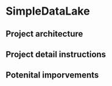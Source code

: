 # SimpleDataLake


## Project architecture 
<TBD>

## Project detail instructions
<TBD> 

## Potenital imporvements 
<TBD>
